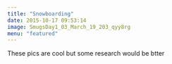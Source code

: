 ```yaml
---
title: "Snowboarding"
date: 2015-10-17 09:53:14
image: SmugsDay1_03_March_19_203_qyy8rg
menu: "featured"
---
```


These pics are cool but some research would be btter
